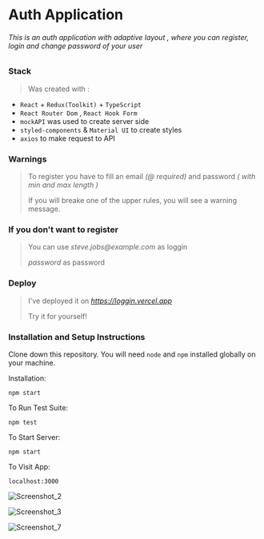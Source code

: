 # Auth Application

###### This is an auth application with _adaptive layout_ , where you can register, login and change password of your user
 
 ### Stack 

>Was created with : 

- `React` + `Redux(Toolkit)` + `TypeScript`
- `React Router Dom` , `React Hook Form`
- `mockAPI` was used to create server side
- `styled-components` & `Material UI` to create styles
- `axios` to make request to API

### Warnings

>To register you have to fill an email _(@ required)_  and password _( with min and max length )_
>
>If you will breake one of the upper rules, you will see a warning message. 

### If you don't want to register

>You can use 
> _steve.jobs@example.com_ as loggin
> 
> _password_ as password

### Deploy
> I've deployed it on _https://loggin.vercel.app_ 
> 
> Try it for yourself!

### Installation and Setup Instructions

Clone down this repository. You will need  `node` and `npm` installed globally on your machine.

Installation:

`npm start`

To Run Test Suite:

`npm test`

To Start Server:

`npm start`

To Visit App:

`localhost:3000`

![Screenshot_2](https://user-images.githubusercontent.com/95301875/163735358-3f675826-cc23-4350-ae85-f809cad909d1.png)

![Screenshot_3](https://user-images.githubusercontent.com/95301875/163735362-03e8a037-0ea0-415d-a748-008c5104e3b1.png)

![Screenshot_7](https://user-images.githubusercontent.com/95301875/163735950-7d508886-75fc-44ac-9e1f-2e80db919041.png)
